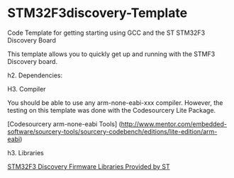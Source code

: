 STM32F3discovery-Template
=========================

Code Template for getting starting using GCC and the ST STM32F3 Discovery Board

This template allows you to quickly get up and running with the STMF3 Discovery board. 

h2. Dependencies: 

H3. Compiler

You should be able to use any arm-none-eabi-xxx compiler. However, the testing on this template was done with the Codesourcery Lite Package. 

[Codesourcery arm-none-eabi Tools] (http://www.mentor.com/embedded-software/sourcery-tools/sourcery-codebench/editions/lite-edition/arm-eabi)

h3. Libraries

[STM32F3 Discovery Firmware Libraries Provided by ST](http://www.st.com/internet/com/SOFTWARE_RESOURCES/SW_COMPONENT/FIRMWARE/stm32f3discovery_fw.zip)




